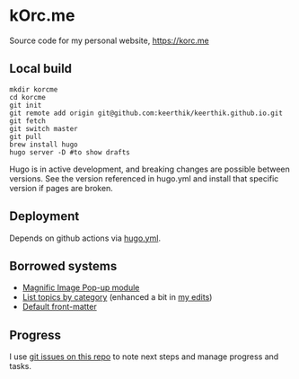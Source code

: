 # kOrc.me

Source code for my personal website, https://korc.me

## Local build
```
mkdir korcme
cd korcme
git init
git remote add origin git@github.com:keerthik/keerthik.github.io.git
git fetch
git switch master
git pull
brew install hugo
hugo server -D #to show drafts
```

Hugo is in active development, and breaking changes are possible between versions. See the version referenced in hugo.yml and install that specific version if pages are broken.

## Deployment
Depends on github actions via [hugo.yml](.github/workflows/hugo.yml).

## Borrowed systems
- [Magnific Image Pop-up module](https://gist.github.com/zjeaton/0cdd7e4bed9d292ab6f3d76b0369f16d)
- [List topics by category](https://github.com/jmooring/hugo-testing/tree/hugo-forum-topic-31882)
	(enhanced a bit in [my edits](https://github.com/keerthik/keerthik.github.io/blob/hugo/themes/hugo-theme-nightfall/layouts/_default/list.html))
- [Default front-matter](https://digitaldrummerj.me/hugo-default-front-matter/)

## Progress
I use [git issues on this repo](https://github.com/keerthik/keerthik.github.io/issues) to note next steps and manage progress and tasks.